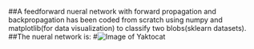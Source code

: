 ##A feedforward nueral network with forward propagation and backpropagation has been coded from scratch using numpy and matplotlib(for 
data visualization) to classify two blobs(sklearn datasets).
##The nueral network is:
#![Image of Yaktocat](https://octodex.github.com/images/yaktocat.png)
